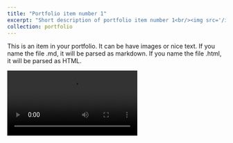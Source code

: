 ```yaml
---
title: "Portfolio item number 1"
excerpt: "Short description of portfolio item number 1<br/><img src='/images/500x300.png'>" 
collection: portfolio
---
```


This is an item in your portfolio. It can be have images or nice text. If you name the file .md, it will be parsed as markdown. If you name the file .html, it will be parsed as HTML. 



<video>
<source src="https://github.com/shermanhung/shermanhung.github.io/blob/6801595c90a460225acd7af6ba54c1b4f26d2915/files/5.mp4" type="video/mp4">
</video>

#
